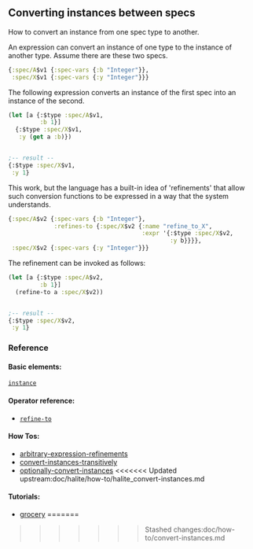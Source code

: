 <!---
  This markdown file was generated. Do not edit.
  -->

## Converting instances between specs

How to convert an instance from one spec type to another.

An expression can convert an instance of one type to the instance of another type. Assume there are these two specs.

```clojure
{:spec/A$v1 {:spec-vars {:b "Integer"}},
 :spec/X$v1 {:spec-vars {:y "Integer"}}}
```

The following expression converts an instance of the first spec into an instance of the second.

```clojure
(let [a {:$type :spec/A$v1,
         :b 1}]
  {:$type :spec/X$v1,
   :y (get a :b)})


;-- result --
{:$type :spec/X$v1,
 :y 1}
```

This work, but the language has a built-in idea of 'refinements' that allow such conversion functions to be expressed in a way that the system understands.

```clojure
{:spec/A$v2 {:spec-vars {:b "Integer"},
             :refines-to {:spec/X$v2 {:name "refine_to_X",
                                      :expr '{:$type :spec/X$v2,
                                              :y b}}}},
 :spec/X$v2 {:spec-vars {:y "Integer"}}}
```

The refinement can be invoked as follows:

```clojure
(let [a {:$type :spec/A$v2,
         :b 1}]
  (refine-to a :spec/X$v2))


;-- result --
{:$type :spec/X$v2,
 :y 1}
```

### Reference

#### Basic elements:

[`instance`](../halite_basic-syntax-reference.md#instance)

#### Operator reference:

* [`refine-to`](halite_full-reference.md#refine-to)


#### How Tos:

* [arbitrary-expression-refinements](../how-to/halite_arbitrary-expression-refinements.md)
* [convert-instances-transitively](../how-to/halite_convert-instances-transitively.md)
* [optionally-convert-instances](../how-to/halite_optionally-convert-instances.md)
<<<<<<< Updated upstream:doc/halite/how-to/halite_convert-instances.md


#### Tutorials:

* [grocery](../tutorial/grocery.md)
=======
>>>>>>> Stashed changes:doc/how-to/convert-instances.md


